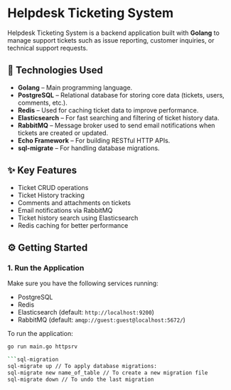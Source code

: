 # Helpdesk Ticketing System

Helpdesk Ticketing System is a backend application built with **Golang** to manage support tickets such as issue reporting, customer inquiries, or technical support requests.

## 🔧 Technologies Used

- **Golang** – Main programming language.
- **PostgreSQL** – Relational database for storing core data (tickets, users, comments, etc.).
- **Redis** – Used for caching ticket data to improve performance.
- **Elasticsearch** – For fast searching and filtering of ticket history data.
- **RabbitMQ** – Message broker used to send email notifications when tickets are created or updated.
- **Echo Framework** – For building RESTful HTTP APIs.
- **sql-migrate** – For handling database migrations.

## ✨ Key Features

- Ticket CRUD operations
- Ticket History tracking
- Comments and attachments on tickets
- Email notifications via RabbitMQ
- Ticket history search using Elasticsearch
- Redis caching for better performance

## ⚙️ Getting Started

### 1. Run the Application

Make sure you have the following services running:
- PostgreSQL
- Redis
- Elasticsearch (default: `http://localhost:9200`)
- RabbitMQ (default: `amqp://guest:guest@localhost:5672/`)

To run the application:

```bash
go run main.go httpsrv

```sql-migration
sql-migrate up // To apply database migrations:
sql-migrate new name_of_table // To create a new migration file
sql-migrate down // To undo the last migration


